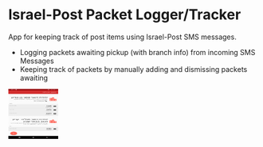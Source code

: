 # Israel-Post Packet Logger/Tracker 

App for keeping track of post items using Israel-Post SMS messages.

  - Logging packets awaiting pickup (with branch info) from incoming SMS Messages
  - Keeping track of packets by manually adding and dismissing packets awaiting 
  
 
<img src="https://raw.githubusercontent.com/gilmaimon/IsraelPost-Tracker/master/Screenshot_1543702248.png" width="100" height="100">
